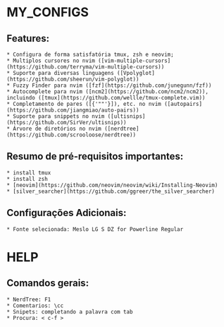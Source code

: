 # MY_CONFIGS

## Features:
    * Configura de forma satisfatória tmux, zsh e neovim;
    * Multiplos cursores no nvim ([vim-multiple-cursors](https://github.com/terryma/vim-multiple-cursors))
    * Suporte para diversas linguagens ([Vpolyglot](https://github.com/sheerun/vim-polyglot))
    * Fuzzy Finder para nvim ([fzf](https://github.com/junegunn/fzf))
    * Autocomplete para nvim ([ncm2](https://github.com/ncm2/ncm2)), incluindo ([tmux](https://github.com/wellle/tmux-complete.vim))
    * Completamento de pares ([{'""'}]), etc. no nvim ([autopairs](https://github.com/jiangmiao/auto-pairs))
    * Suporte para snippets no nvim ([ultisnips](https://github.com/SirVer/ultisnips))
    * Árvore de diretórios no nvim ([nerdtree](https://github.com/scrooloose/nerdtree))

## Resumo de pré-requisitos importantes:
    * install tmux
    * install zsh
    * [neovim](https://github.com/neovim/neovim/wiki/Installing-Neovim)
    * [silver_searcher](https://github.com/ggreer/the_silver_searcher)

## Configurações Adicionais:
    * Fonte selecionada: Meslo LG S DZ for Powerline Regular


# HELP

## Comandos gerais:
    * NerdTree: F1
    * Comentarios: \cc
    * Snipets: completando a palavra com tab
    * Procura: < c-f >
